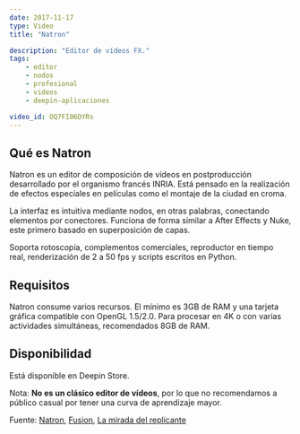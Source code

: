 ```yaml
---
date: 2017-11-17
type: Video
title: "Natron"

description: "Editor de vídeos FX."
tags:
    - editor
    - nodos
    - profesional
    - videos
    - deepin-aplicaciones

video_id: OQ7FI06DYRs
---
```


## Qué es Natron

Natron es un editor de composición de vídeos en postproducción desarrollado por el organismo francés INRIA.  Está pensado en la realización de efectos especiales en películas como el montaje de la ciudad en croma.

La interfaz es intuitiva mediante nodos, en otras palabras, conectando elementos por conectores. Funciona de forma similar a After Effects y Nuke, este primero basado en superposición de capas.

Soporta rotoscopía, complementos comerciales, reproductor en tiempo real, renderización de 2 a 50 fps y scripts escritos en Python.

## Requisitos

Natron consume varios recursos. El mínimo es 3GB de RAM  y una tarjeta gráfica compatible con OpenGL 1.5/2.0. Para procesar en 4K o con varias actividades simultáneas, recomendados 8GB de RAM.

## Disponibilidad

Está disponible en Deepin Store.

Nota: **No es un clásico editor de vídeos**, por lo que no recomendamos a público casual por tener una curva de aprendizaje mayor.

Fuente: [Natron](https://natron.fr/), [Fusion](https://www.youtube.com/user/GKTUTORIALES), [La mirada del replicante](https://lamiradadelreplicante.com/2015/01/17/natron-un-software-libre-de-composicion-digital-para-crear-efectos-visuales/)
